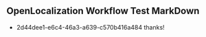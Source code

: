 ## OpenLocalization Workflow Test MarkDown
* 2d44dee1-e6c4-46a3-a639-c570b416a484 thanks!

<!--HONumber=Aug16_HO4-->


